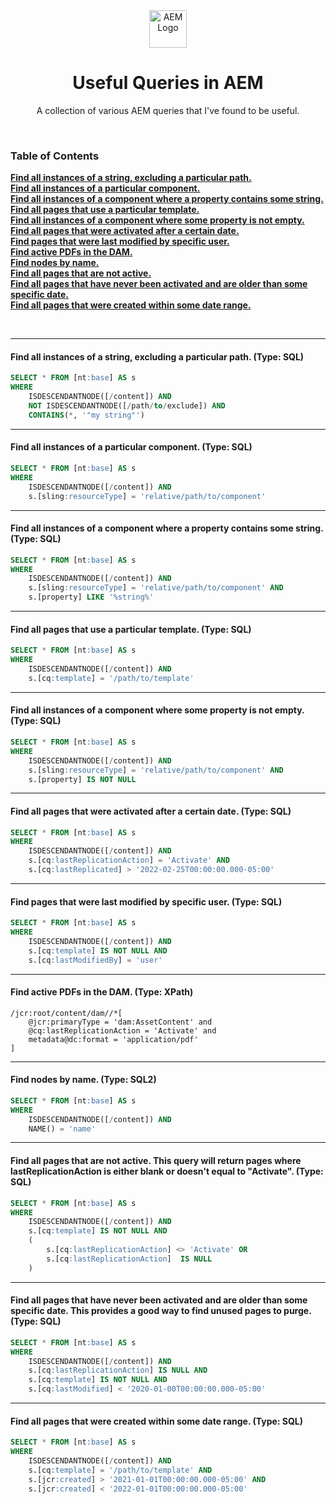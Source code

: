 <div align="center">
  <img height="60" src="https://static.wikia.nocookie.net/adobe/images/e/e2/Adobe_Experience_Manager_icon.svg/revision/latest/scale-to-width-down/512?cb=20200110101730" alt="AEM Logo">
  <h1>Useful Queries in AEM</h1>
  <p>A collection of various AEM queries that I've found to be useful.</p>
</div>
<br>

### Table of Contents
**[Find all instances of a string, excluding a particular path.](#find-all-instances-of-a-string-excluding-a-particular-path-type-sql)**<br>
**[Find all instances of a particular component.](#find-all-instances-of-a-particular-component-type-sql)**<br>
**[Find all instances of a component where a property contains some string.](#find-all-instances-of-a-component-where-a-property-contains-some-string-type-sql)**<br>
**[Find all pages that use a particular template.](#find-all-pages-that-use-a-particular-template-type-sql)**<br>
**[Find all instances of a component where some property is not empty.](#find-all-instances-of-a-component-where-some-property-is-not-empty-type-sql)**<br>
**[Find all pages that were activated after a certain date.](#find-all-pages-that-were-activated-after-a-certain-date-type-sql)**<br>
**[Find pages that were last modified by specific user.](#find-pages-that-were-last-modified-by-specific-user-type-sql)**<br>
**[Find active PDFs in the DAM.](#find-active-pdfs-in-the-dam-type-xpath)**<br>
**[Find nodes by name.](#find-nodes-by-name-type-sql2)**<br>
**[Find all pages that are not active.](#find-all-pages-that-are-not-active-this-query-will-return-pages-where-lastreplicationaction-is-either-blank-or-doesnt-equal-to-activate-type-sql)**<br>
**[Find all pages that have never been activated and are older than some specific date.](#find-all-pages-that-have-never-been-activated-and-are-older-than-some-specific-date-this-provides-a-good-way-to-find-unused-pages-to-purge-type-sql)**<br>
**[Find all pages that were created within some date range.](#find-all-pages-that-were-created-within-some-date-range-type-sql)**<br>

<br>

---

#### Find all instances of a string, excluding a particular path. (Type: SQL)

```sql
SELECT * FROM [nt:base] AS s 
WHERE
    ISDESCENDANTNODE([/content]) AND
    NOT ISDESCENDANTNODE([/path/to/exclude]) AND
    CONTAINS(*, '"my string"')
```

---

#### Find all instances of a particular component. (Type: SQL)

```sql
SELECT * FROM [nt:base] AS s 
WHERE
    ISDESCENDANTNODE([/content]) AND
    s.[sling:resourceType] = 'relative/path/to/component'
```

---

#### Find all instances of a component where a property contains some string. (Type: SQL)

```sql
SELECT * FROM [nt:base] AS s
WHERE
    ISDESCENDANTNODE([/content]) AND 
    s.[sling:resourceType] = 'relative/path/to/component' AND
    s.[property] LIKE '%string%'
```

---

#### Find all pages that use a particular template. (Type: SQL)

```sql
SELECT * FROM [nt:base] AS s 
WHERE
    ISDESCENDANTNODE([/content]) AND
    s.[cq:template] = '/path/to/template'
```

---

#### Find all instances of a component where some property is not empty. (Type: SQL)

```sql
SELECT * FROM [nt:base] AS s 
WHERE
    ISDESCENDANTNODE([/content]) AND
    s.[sling:resourceType] = 'relative/path/to/component' AND
    s.[property] IS NOT NULL
```

---

#### Find all pages that were activated after a certain date. (Type: SQL)

```sql
SELECT * FROM [nt:base] AS s
WHERE
    ISDESCENDANTNODE([/content]) AND
    s.[cq:lastReplicationAction] = 'Activate' AND
    s.[cq:lastReplicated] > '2022-02-25T00:00:00.000-05:00'
```

---

#### Find pages that were last modified by specific user. (Type: SQL)

```sql
SELECT * FROM [nt:base] AS s
WHERE
    ISDESCENDANTNODE([/content]) AND 
    s.[cq:template] IS NOT NULL AND
    s.[cq:lastModifiedBy] = 'user'
```

---

#### Find active PDFs in the DAM. (Type: XPath)

```
/jcr:root/content/dam//*[
    @jcr:primaryType = 'dam:AssetContent' and
    @cq:lastReplicationAction = 'Activate' and
    metadata@dc:format = 'application/pdf'
]
```

---

#### Find nodes by name. (Type: SQL2)

```sql
SELECT * FROM [nt:base] AS s
WHERE
    ISDESCENDANTNODE([/content]) AND
    NAME() = 'name'
```

---

#### Find all pages that are not active. This query will return pages where lastReplicationAction is either blank or doesn't equal to "Activate". (Type: SQL)

```sql
SELECT * FROM [nt:base] AS s 
WHERE
    ISDESCENDANTNODE([/content]) AND
    s.[cq:template] IS NOT NULL AND
    (
        s.[cq:lastReplicationAction] <> 'Activate' OR
        s.[cq:lastReplicationAction]  IS NULL
    )
```

---

#### Find all pages that have never been activated and are older than some specific date. This provides a good way to find unused pages to purge. (Type: SQL)

```sql
SELECT * FROM [nt:base] AS s 
WHERE
    ISDESCENDANTNODE([/content]) AND
    s.[cq:lastReplicationAction] IS NULL AND
    s.[cq:template] IS NOT NULL AND
    s.[cq:lastModified] < '2020-01-00T00:00:00.000-05:00'
```

---

#### Find all pages that were created within some date range. (Type: SQL)

```sql
SELECT * FROM [nt:base] AS s
WHERE
    ISDESCENDANTNODE([/content]) AND
    s.[cq:template] = '/path/to/template' AND
    s.[jcr:created] > '2021-01-01T00:00:00.000-05:00' AND
    s.[jcr:created] < '2022-01-01T00:00:00.000-05:00'
```
